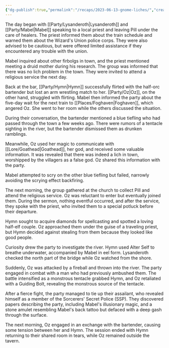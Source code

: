 ```yaml
---
{"dg-publish":true,"permalink":"/recaps/2023-06-13-gnome-liches/","created":"","updated":""}
---
```




The day began with [[Party/Lysanderoth\|Lysanderoth]] and [[Party/Mabel\|Mabel]] speaking to a local priest and leaving Pill under the care of healers. The priest informed them about the train schedule and warned them about the Wizard's Union police corps. They were also advised to be cautious, but were offered limited assistance if they encountered any trouble with the union.

Mabel inquired about other firbolgs in town, and the priest mentioned meeting a druid mother during his research. The group was informed that there was no lich problem in the town. They were invited to attend a religious service the next day.

Back at the bar, [[Party/Hymn\|Hymn]] successfully flirted with the half-orc bartender but lost an arm wrestling match to her. [[Party/Oz\|Oz]], on the other hand, struggled with flirting. Mabel then informed the party about the five-day wait for the next train to [[Places/Foghaven\|Foghaven]], which angered Oz. She went to her room while the others discussed the situation.

During their conversation, the bartender mentioned a blue tiefling who had passed through the town a few weeks ago. There were rumors of a tentacle sighting in the river, but the bartender dismissed them as drunken ramblings.

Meanwhile, Oz used her magic to communicate with [[Lore/Goathead\|Goathead]], her god, and received some valuable information. It was revealed that there was indeed a lich in town, worshipped by the villagers as a false god. Oz shared this information with the party.

Mabel attempted to scry on the other blue tiefling but failed, narrowly avoiding the scrying effect backfiring. 

The next morning, the group gathered at the church to collect Pill and attend the religious service. Oz was reluctant to enter but eventually joined them. During the sermon, nothing eventful occurred, and after the service, they spoke with the priest, who invited them to a special potluck before their departure.

Hymn sought to acquire diamonds for spellcasting and spotted a loving half-elf couple. Oz approached them under the guise of a traveling priest, but Hymn decided against stealing from them because they looked like good people.

Curiosity drew the party to investigate the river. Hymn used Alter Self to breathe underwater, accompanied by Mabel in eel form. Lysanderoth checked the north part of the bridge while Oz watched from the shore.

Suddenly, Oz was attacked by a fireball and thrown into the river. The party engaged in combat with a man who had previously ambushed them. The battle intensified as a monstrous tentacle grabbed Hymn, and Oz retaliated with a Guiding Bolt, revealing the monstrous source of the tentacle.

After a fierce fight, the party managed to tie up their assailant, who revealed himself as a member of the Sorcerers' Secret Police (SSP). They discovered papers describing the party, including Mabel's illusionary magic, and a stone amulet resembling Mabel's back tattoo but defaced with a deep gash through the surface.

The next morning, Oz engaged in an exchange with the bartender, causing some tension between her and Hymn. The session ended with Hymn returning to their shared room in tears, while Oz remained outside the tavern.